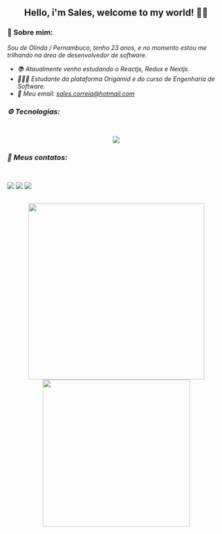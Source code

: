 ## <p align="center">Hello, i'm Sales, welcome to my world! 👋🧠<p>

### 📃 Sobre mim: 

<p>
  <em>Sou de Olinda / Pernambuco, tenho 23 anos, e no momento estou me trilhando na área de desenvolvedor de software.<em>
</p>

- 📚 Ataualmente venho estudando o Reactjs, Redux e Nextjs.
- 👨🏻‍💻 Estudante da plataforma Origamid e do curso de Engenharia de Software.
- 📨 Meu email:  sales.correia@hotmail.com

### ⚙ Tecnologias:
<br/>

<p align="center">
  <a href="https://skillicons.dev">
    <img src="https://skillicons.dev/icons?i=react,redux,styledcomponents,ts,js,jquery,html,css,sass,nodejs,graphql,figma" />
  </a>
</p>

 ### 📧 Meus contatos:
 <br/>
  
 <a href="https://discord.gg/AnH566MH" target="_blank"><img src="https://img.shields.io/badge/Discord-7289DA?style=for-the-badge&logo=discord&logoColor=white" target="_blank"></a> 
  <a href = "mailto:sales.correia@hotmail.com"><img src="https://img.shields.io/badge/Microsoft_Outlook-0078D4?style=for-the-badge&logo=microsoft-outlook&logoColor=white" target="_blank"></a>
  <a href="https://www.linkedin.com/in/sales-araujo-386330234/" target="_blank"><img src="https://img.shields.io/badge/-LinkedIn-%230077B5?style=for-the-badge&logo=linkedin&logoColor=white" target="_blank"></a>
  
##

<div align="center">
  <a href="https://github.com/sales-araujo">
  <img width="407px" src="https://github-readme-stats.vercel.app/api?username=sales-araujo&show_icons=true&theme=midnight-purple&include_all_commits=true&count_private=true" />  
    <img width="340px" src="https://github-readme-stats.vercel.app/api/top-langs/?username=sales-araujo&layout=compact&langs_count=7&theme=midnight-purple">
</div>
